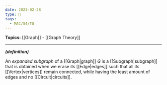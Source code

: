 ```yaml
---
date: 2023-02-28
type: 🧠
tags:
  - MAC/S4/TG
---
```


**Topics:** [[Graph]] - [[Graph Theory]]

---

_**(definition)**_

An _expanded subgraph_ of a [[Graph|graph]] $G$ is a [[Subgraph|subgraph]] that is obtained when we erase its [[Edge|edges]] such that all its [[Vertex|vertices]] remain connected, while having the least amount of edges and no [[Circuit|circuits]].
